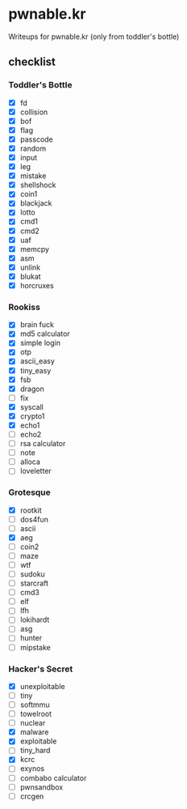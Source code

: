 # pwnable.kr
Writeups for pwnable.kr (only from toddler's bottle)

## checklist

### Toddler's Bottle
 - [x] fd
 - [x] collision
 - [x] bof
 - [x] flag
 - [x] passcode
 - [x] random
 - [x] input
 - [x] leg
 - [x] mistake
 - [x] shellshock
 - [x] coin1
 - [x] blackjack
 - [x] lotto
 - [x] cmd1
 - [x] cmd2
 - [x] uaf
 - [x] memcpy
 - [x] asm
 - [x] unlink
 - [x] blukat
 - [x] horcruxes

### Rookiss

 - [x] brain fuck
 - [x] md5 calculator
 - [x] simple login
 - [x] otp
 - [x] ascii_easy
 - [x] tiny_easy
 - [x] fsb
 - [x] dragon
 - [ ] fix
 - [x] syscall
 - [x] crypto1
 - [x] echo1
 - [ ] echo2
 - [ ] rsa calculator
 - [ ] note
 - [ ] alloca
 - [ ] loveletter

### Grotesque

 - [x] rootkit
 - [ ] dos4fun
 - [ ] ascii
 - [x] aeg
 - [ ] coin2
 - [ ] maze
 - [ ] wtf
 - [ ] sudoku
 - [ ] starcraft
 - [ ] cmd3
 - [ ] elf
 - [ ] lfh
 - [ ] lokihardt
 - [ ] asg
 - [ ] hunter
 - [ ] mipstake

### Hacker's Secret

 - [x] unexploitable
 - [ ] tiny
 - [ ] softmmu
 - [ ] towelroot
 - [ ] nuclear
 - [x] malware
 - [x] exploitable
 - [ ] tiny_hard
 - [x] kcrc
 - [ ] exynos
 - [ ] combabo calculator
 - [ ] pwnsandbox
 - [ ] crcgen
